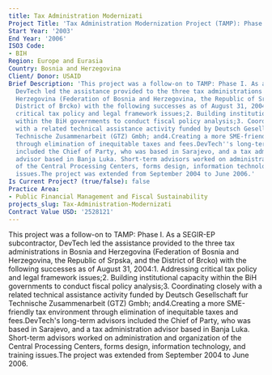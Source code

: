 ```yaml
---
title: Tax Administration Modernizati
Project Title: 'Tax Administration Modernization Project (TAMP): Phase II'
Start Year: '2003'
End Year: '2006'
ISO3 Code:
- BIH
Region: Europe and Eurasia
Country: Bosnia and Herzegovina
Client/ Donor: USAID
Brief Description: 'This project was a follow-on to TAMP: Phase I. As a SEGIR-EP subcontractor,
  DevTech led the assistance provided to the three tax administrations in Bosnia and
  Herzegovina (Federation of Bosnia and Herzegovina, the Republic of Srpska, and the
  District of Brcko) with the following successes as of August 31, 2004:1. Addressing
  critical tax policy and legal framework issues;2. Building institutional capacity
  within the BiH governments to conduct fiscal policy analysis;3. Coordinating closely
  with a related technical assistance activity funded by Deutsch Gesellschaft fur
  Technische Zusammenarbeit (GTZ) Gmbh; and4.Creating a more SME-friendly tax environment
  through elimination of inequitable taxes and fees.DevTech''s long-term advisors
  included the Chief of Party, who was based in Sarajevo, and a tax administration
  advisor based in Banja Luka. Short-term advisors worked on administration and organization
  of the Central Processing Centers, forms design, information technology, and training
  issues.The project was extended from September 2004 to June 2006.'
Is Current Project? (true/false): false
Practice Area:
- Public Financial Management and Fiscal Sustainability
projects_slug: Tax-Administration-Modernizati
Contract Value USD: '2528121'
---
```


This project was a follow-on to TAMP: Phase I. As a SEGIR-EP subcontractor, DevTech led the assistance provided to the three tax administrations in Bosnia and Herzegovina (Federation of Bosnia and Herzegovina, the Republic of Srpska, and the District of Brcko) with the following successes as of August 31, 2004:1. Addressing critical tax policy and legal framework issues;2. Building institutional capacity within the BiH governments to conduct fiscal policy analysis;3. Coordinating closely with a related technical assistance activity funded by Deutsch Gesellschaft fur Technische Zusammenarbeit (GTZ) Gmbh; and4.Creating a more SME-friendly tax environment through elimination of inequitable taxes and fees.DevTech's long-term advisors included the Chief of Party, who was based in Sarajevo, and a tax administration advisor based in Banja Luka. Short-term advisors worked on administration and organization of the Central Processing Centers, forms design, information technology, and training issues.The project was extended from September 2004 to June 2006.